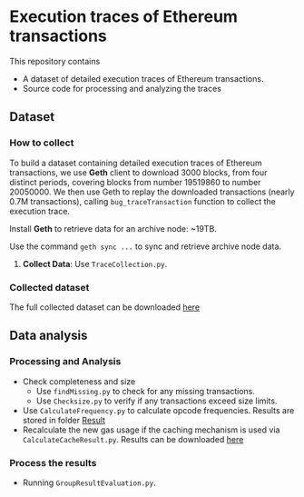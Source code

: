# Execution traces of Ethereum transactions

This repository contains

- A dataset of detailed execution traces of Ethereum transactions. 
- Source code for processing and analyzing the traces

## Dataset

### How to collect

To build a dataset containing detailed execution traces of Ethereum transactions, we use **Geth** client to download 3000 blocks, from four distinct periods, covering blocks from  number 19519860 to number 20050000.  We then use Geth to replay the downloaded transactions (nearly 0.7M transactions), calling `bug_traceTransaction` function to collect the execution trace.

Install **Geth** to retrieve data for an archive node: ~19TB.  

Use the command `geth sync ...` to sync and retrieve archive node data.  

1. **Collect Data**: Use `TraceCollection.py`.  

### Collected dataset

The full collected dataset can be downloaded [here](https://husteduvn-my.sharepoint.com/:f:/g/personal/dang_tranvan1_hust_edu_vn/EpXK4JEeGLRAlx-Ezpt1UFsBe49zYJwfAgiM8UGK0m4v3w?e=X9nwea)


## Data analysis

### Processing and Analysis

- Check completeness and size 
  - Use `findMissing.py` to check for any missing transactions.  
  - Use `Checksize.py` to verify if any transactions exceed size limits.  
- Use `CalculateFrequency.py` to calculate opcode frequencies. Results are stored in folder [Result](Result/)
- Recalculate the new gas usage if the caching mechanism is used via `CalculateCacheResult.py`. Results can be downloaded [here](https://drive.google.com/drive/folders/1nBPCxycWEKQOHxa4BD-DFploaVcySra9) 

### Process the results

- Running `GroupResultEvaluation.py`.  
